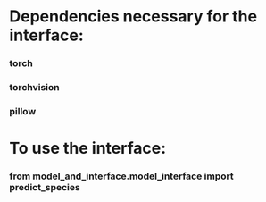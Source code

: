 # Dependencies necessary for the interface: 

### torch
### torchvision
### pillow

# To use the interface:

### from model_and_interface.model_interface import predict_species
